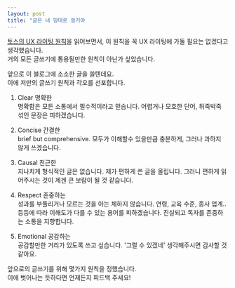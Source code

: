 ```yaml
---
layout: post
title: "글은 내 맘대로 쓸거야
---
```

[토스의 UX 라이팅 원칙](https://toss.tech/article/8-writing-principles-of-toss)을 읽어보면서, 이 원칙을 꼭 UX 라이팅에 가둘 필요는 없겠다고 생각했습니다.  
거의 모든 글쓰기에 통용될만한 원칙이 아닌가 싶었습니다.

앞으로 이 블로그에 소소한 글을 쓸텐데요.  
이에 저만의 글쓰기 원칙과 각오를 선포합니다.

1. Clear 명확한  
명확함은 모든 소통에서 필수적이라고 믿습니다.
어렵거나 모호한 단어, 뒤죽박죽 섞인 문장은 피하겠습니다.

2. Concise 간결한  
brief but comprehensive.
모두가 이해할수 있을만큼 충분하게, 그러나 과하지 않게 쓰겠습니다.

3. Causal 친근한  
지나치게 형식적인 글은 없습니다. 제가 편하게 쓴 글을 올립니다.
그러니 편하게 읽어주시는 것이 제겐 큰 보람이 될 것 같습니다.

4. Respect 존중하는  
성과를 부풀리거나 모르는 것을 아는 체하지 않습니다.
연령, 교육 수준, 종사 업계.. 등등에 따라 이해도가 다를 수 있는 용어를 피하겠습니다.
진실되고 독자를 존중하는 소통을 지향합니다.

5. Emotional 공감하는  
공감할만한 거리가 있도록 쓰고 싶습니다.
'그럴 수 있겠네' 생각해주시면 감사할 것 같아요.

앞으로의 글쓰기를 위해 몇가지 원칙을 정했습니다.  
이에 벗어나는 듯하다면 언제든지 피드백 주세요!
